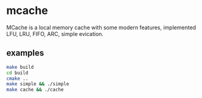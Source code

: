 # mcache

MCache is a local memory cache with some modern features, implemented LFU, LRU, FIFO, ARC, simple evication.

## examples

```bash
make build
cd build
cmake ..
make simple && ./simple
make cache && ./cache
```
